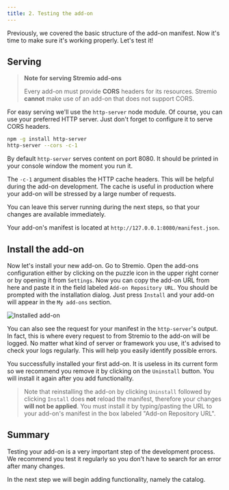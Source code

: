 ```yaml
---
title: 2. Testing the add-on
---
```


Previously, we covered the basic structure of the add-on manifest. Now it's time to make sure it's working properly. Let's test it!

## Serving

> **Note for serving Stremio add-ons**
>
> Every add-on must provide **CORS** headers for its resources. Stremio **cannot** make use of an add-on that does not support CORS.

For easy serving we'll use the `http-server` node module. Of course, you can use your preferred HTTP server. Just don't forget to configure it to serve CORS headers.

```sh
npm -g install http-server
http-server --cors -c-1
```

By default `http-server` serves content on port 8080. It should be printed in your console window the moment you run it.

The `-c-1` argument disables the HTTP cache headers. This will be helpful during the add-on development. The cache is useful in production where your add-on will be stressed by a large number of requests.

You can leave this server running during the next steps, so that your changes are available immediately.

Your add-on's manifest is located at `http://127.0.0.1:8080/manifest.json`.

## Install the add-on

Now let's install your new add-on. Go to Stremio. Open the add-ons configuration either by clicking on the puzzle icon in the upper right corner or by opening it from `Settings`. Now you can copy the add-on URL from here and paste it in the field labeled `Add-on Repository URL`. You should be prompted with the installation dialog. Just press `Install` and your add-on will appear in the `My add-ons` section.

![Installed add-on](/stremio-addon-guide/img/install.png)

You can also see the request for your manifest in the `http-server`'s output. In fact, this is where every request to from Stremio to the add-on will be logged. No matter what kind of server or framework you use, it's advised to check your logs regularly. This will help you easily identify possible errors.

You successfully installed your first add-on. It is useless in its current form so we recommend you remove it by clicking on the `Uninstall` button. You will install it again after you add functionality.

> Note that reinstalling the add-on by clicking `Uninstall` followed by clicking `Install` does **not** reload the manifest, therefore your changes **will not be applied**. You must install it by typing/pasting the URL to your add-on's manifest in the box labeled "Add-on Repository URL".

Summary
---

Testing your add-on is a very important step of the development process. We recommend you test it regularly so you don't have to search for an error after many changes.

In the next step we will begin adding functionality, namely the catalog.
